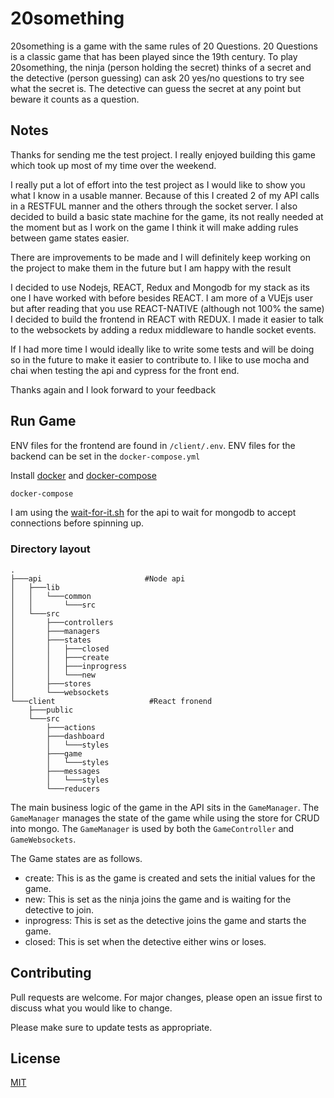 # 20something
20something is a game with the same rules of 20 Questions. 20 Questions is a classic game that has been played since the 19th century.
To play 20something, the ninja (person holding the secret) thinks of a secret and the detective (person guessing)
can ask 20 yes/no questions to try see what the secret is. The detective can guess the secret at any point but beware it counts as a question.

## Notes

Thanks for sending me the test project. I really enjoyed building this game which took up most of my time over the weekend.

I really put a lot of effort into the test project as I would like to show you what I know in a usable manner.
Because of this I created 2 of my API calls in a RESTFUL manner and the others through the socket server.
I also decided to build a basic state machine for the game, its not really needed at the moment but as I work on the game
I think it will make adding rules between game states easier.

There are improvements to be made and I will definitely keep working on the project to make them in the future but I am happy with the
result

I decided to use Nodejs, REACT, Redux and Mongodb for my stack as its one I have worked with before besides REACT.
I am more of a VUEjs user but after reading that you use REACT-NATIVE (although not 100% the same) I decided to build the frontend
in REACT with REDUX. I made it easier to talk to the websockets by adding a redux middleware to handle socket events.

If I had more time I would ideally like to write some tests and will be doing so in the future to make it easier to contribute to.
I like to use mocha and chai when testing the api and cypress for the front end.

Thanks again and I look forward to your feedback

## Run Game

ENV files for the frontend are found in `/client/.env`.
ENV files for the backend can be set in the `docker-compose.yml`

Install [docker](https://docs.docker.com/install/) and [docker-compose](https://docs.docker.com/compose/install/)

```bash
docker-compose
```

I am using the [wait-for-it.sh](https://github.com/vishnubob/wait-for-it/blob/master/wait-for-it.sh) for the api to wait for mongodb to accept connections before spinning up.

### Directory layout
    .
    ├───api                       #Node api
    │   ├───lib
    │   │   └───common
    │   │       └───src
    │   └───src
    │       ├───controllers
    │       ├───managers
    │       ├───states
    │       │   ├───closed
    │       │   ├───create
    │       │   ├───inprogress
    │       │   └───new
    │       ├───stores
    │       └───websockets
    └───client                     #React fronend
        ├───public
        └───src
            ├───actions
            ├───dashboard
            │   └───styles
            ├───game
            │   └───styles
            ├───messages
            │   └───styles
            └───reducers

The main business logic of the game in the API sits in the `GameManager`. The `GameManager` manages the state of the game while using the store for CRUD into mongo. The `GameManager` is used by both the `GameController` and `GameWebsockets`.

The Game states are as follows.

- create: This is as the game is created and sets the initial values for the game.
- new: This is set as the ninja joins the game and is waiting for the detective to join.
- inprogress: This is set as the detective joins the game and starts the game.
- closed: This is set when the detective either wins or loses.

## Contributing
Pull requests are welcome. For major changes, please open an issue first to discuss what you would like to change.

Please make sure to update tests as appropriate.

## License
[MIT](https://choosealicense.com/licenses/mit/)
